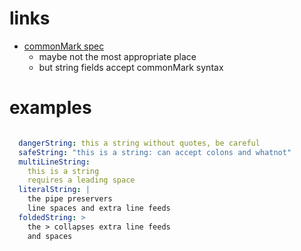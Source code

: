 # links
  - [commonMark spec](https://spec.commonmark.org/0.27/)
    - maybe not the most appropriate place
    - but string fields accept commonMark syntax

# examples
```yaml

  dangerString: this a string without quotes, be careful
  safeString: "this is a string: can accept colons and whatnot"
  multiLineString: 
    this is a string
    requires a leading space
  literalString: |
    the pipe preservers
    line spaces and extra line feeds
  foldedString: >
    the > collapses extra line feeds
    and spaces 
```